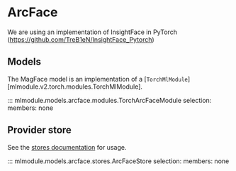 # ArcFace

We are using an implementation of InsightFace in PyTorch (https://github.com/TreB1eN/InsightFace_Pytorch)

## Models

The MagFace model is an implementation of a [`TorchMlModule`][mlmodule.v2.torch.modules.TorchMlModule].

::: mlmodule.models.arcface.modules.TorchArcFaceModule
    selection:
        members: none

## Provider store

See the [stores documentation](../references/stores.md) for usage.

::: mlmodule.models.arcface.stores.ArcFaceStore
    selection:
        members: none
